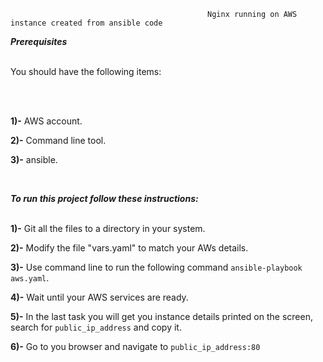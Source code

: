                                             
                                                Nginx running on AWS instance created from ansible code


  ***Prerequisites***

<br/>
You should have the following items:

<br/><br/>

**1)-** AWS account.


**2)-** Command line tool.


**3)-** ansible.

 <br/>

   ***To run this project follow these instructions:***
<br/><br/>

**1)-** Git all the files to a directory in your system.


**2)-** Modify the file "vars.yaml" to match your AWs details.


**3)-** Use command line to run the following command `ansible-playbook aws.yaml`.


**4)-** Wait until your AWS services are ready.


**5)-** In the last task you will get you instance details printed on the screen, search for `public_ip_address` and copy it.


**6)-** Go to you browser and navigate to `public_ip_address:80`









  
